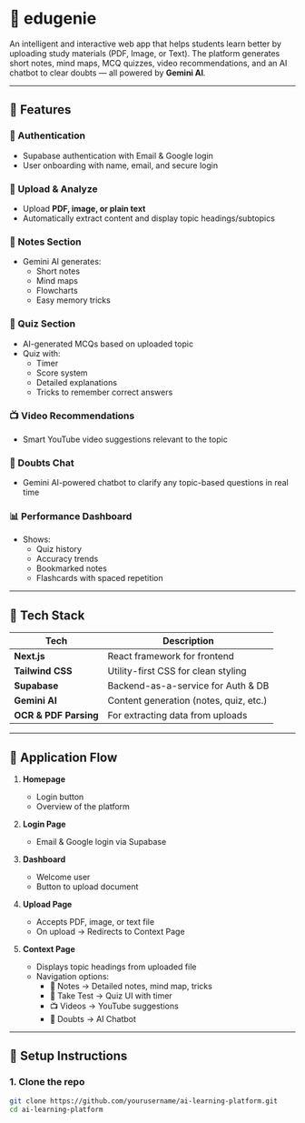 # 🧠 edugenie

An intelligent and interactive web app that helps students learn better by uploading study materials (PDF, Image, or Text). The platform generates short notes, mind maps, MCQ quizzes, video recommendations, and an AI chatbot to clear doubts — all powered by **Gemini AI**.

---

## 🚀 Features

### 🔐 Authentication
- Supabase authentication with Email & Google login
- User onboarding with name, email, and secure login

### 📂 Upload & Analyze
- Upload **PDF, image, or plain text**
- Automatically extract content and display topic headings/subtopics

### 📘 Notes Section
- Gemini AI generates:
  - Short notes
  - Mind maps
  - Flowcharts
  - Easy memory tricks

### 📝 Quiz Section
- AI-generated MCQs based on uploaded topic
- Quiz with:
  - Timer
  - Score system
  - Detailed explanations
  - Tricks to remember correct answers

### 📺 Video Recommendations
- Smart YouTube video suggestions relevant to the topic

### 🤖 Doubts Chat
- Gemini AI-powered chatbot to clarify any topic-based questions in real time

### 📊 Performance Dashboard
- Shows:
  - Quiz history
  - Accuracy trends
  - Bookmarked notes
  - Flashcards with spaced repetition

---

## 🧪 Tech Stack

| Tech         | Description                              |
|--------------|------------------------------------------|
| **Next.js**  | React framework for frontend              |
| **Tailwind CSS** | Utility-first CSS for clean styling    |
| **Supabase** | Backend-as-a-service for Auth & DB       |
| **Gemini AI**| Content generation (notes, quiz, etc.)   |
| **OCR & PDF Parsing** | For extracting data from uploads |

---

## 🧭 Application Flow

1. **Homepage**  
   - Login button
   - Overview of the platform

2. **Login Page**  
   - Email & Google login via Supabase

3. **Dashboard**  
   - Welcome user
   - Button to upload document

4. **Upload Page**  
   - Accepts PDF, image, or text file
   - On upload → Redirects to Context Page

5. **Context Page**  
   - Displays topic headings from uploaded file
   - Navigation options:
     - 📘 Notes → Detailed notes, mind map, tricks
     - 📝 Take Test → Quiz UI with timer
     - 📺 Videos → YouTube suggestions
     - 🤖 Doubts → AI Chatbot

---

## 🔧 Setup Instructions

### 1. Clone the repo
```bash
git clone https://github.com/yourusername/ai-learning-platform.git
cd ai-learning-platform
